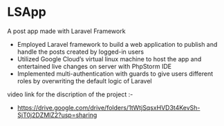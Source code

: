 # LSApp

A post app made with Laravel Framework

- Employed Laravel framework to build a web application to publish and handle the posts created by logged-in users
- Utilized Google Cloud’s virtual linux machine to host the app and entertained live changes on server with PhpStorm IDE
- Implemented multi-authentication with guards to give users different roles by overwriting the default logic of Laravel

video link for the discription of the project :-
- https://drive.google.com/drive/folders/1tWtjSqsxHVD3t4KevSh-SjT0j2DZMlZ2?usp=sharing
